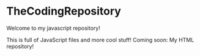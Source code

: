 # TheCodingRepository
Welcome to my javascript repository!

This is full of JavaScript files and more cool stuff!
Coming soon: My HTML repository!
